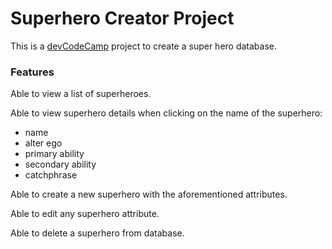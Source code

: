 # Superhero Creator Project
This is a [devCodeCamp](https://devcodecamp.com/) project to create a super hero database.

### Features
Able to view a list of superheroes.

Able to view superhero details when clicking on the name of the superhero:
* name
* alter ego
* primary ability
* secondary ability
* catchphrase

Able to create a new superhero with the aforementioned attributes.

Able to edit any superhero attribute.

Able to delete a superhero from database.
